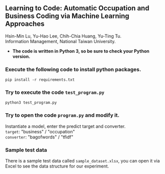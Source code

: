 ## Learning to Code: Automatic Occupation and Business Coding via Machine Learning Approaches<br>
Hsin-Min Lu, Yu-Hao Lee, Chih-Chia Huang, Yu-Ting Tu.<br>
Information Management, National Taiwan University.<br>

- <b>The code is written in Python 3, so be sure to check your Python version.</b>

### Execute the following code to install python packages.
```
pip install -r requirements.txt
```

### Try to execute the code ```test_program.py```
```
python3 test_program.py
```

### Try to open the code ```program.py``` and modify it.
Instantiate a model, enter the predict target and converter.<br>
```target```: "business" / "occupation"<br>
```converter```: "bagofwords" / "tfidf"<br>

### Sample test data
There is a sample test data called ```sample_dataset.xlsx```, you can open it via Excel to see the data structure for our experiment.
